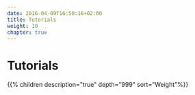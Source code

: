 ```yaml
---
date: 2016-04-09T16:50:16+02:00
title: Tutorials
weight: 10
chapter: true
---
```


# Tutorials

{{% children description="true" depth="999" sort="Weight"%}}